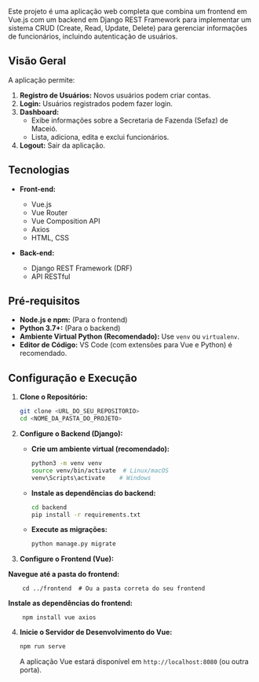 Este projeto é uma aplicação web completa que combina um frontend em Vue.js com um backend em Django REST Framework para implementar um sistema CRUD (Create, Read, Update, Delete) para gerenciar informações de funcionários, incluindo autenticação de usuários.

## Visão Geral

A aplicação permite:

1.  **Registro de Usuários:** Novos usuários podem criar contas.
2.  **Login:** Usuários registrados podem fazer login.
3.  **Dashboard:**
    *   Exibe informações sobre a Secretaria de Fazenda (Sefaz) de Maceió.
    *   Lista, adiciona, edita e exclui funcionários.
4.  **Logout:** Sair da aplicação.

## Tecnologias

*   **Front-end:**
    *   Vue.js
    *   Vue Router
    *   Vue Composition API
    *   Axios
    *   HTML, CSS

*   **Back-end:**
    *   Django REST Framework (DRF)
    *   API RESTful
## Pré-requisitos

*   **Node.js e npm:** (Para o frontend)
*   **Python 3.7+:** (Para o backend)
*   **Ambiente Virtual Python (Recomendado):** Use `venv` ou `virtualenv`.
*   **Editor de Código:** VS Code (com extensões para Vue e Python) é recomendado.

## Configuração e Execução

1.  **Clone o Repositório:**
    ```bash
    git clone <URL_DO_SEU_REPOSITORIO>
    cd <NOME_DA_PASTA_DO_PROJETO>
    ```

2.  **Configure o Backend (Django):**

    *   **Crie um ambiente virtual (recomendado):**
        ```bash
        python3 -m venv venv
        source venv/bin/activate  # Linux/macOS
        venv\Scripts\activate    # Windows
        ```

    *   **Instale as dependências do backend:**
        ```bash
        cd backend
        pip install -r requirements.txt
        ```

    *   **Execute as migrações:**
        ```bash
        python manage.py migrate
        ```

 3.  **Configure o Frontend (Vue):**

    
   **Navegue até a pasta do frontend:**
        
        cd ../frontend  # Ou a pasta correta do seu frontend
      

   **Instale as dependências do frontend:**
        
        npm install vue axios 
        
4.  **Inicie o Servidor de Desenvolvimento do Vue:**
    ```bash
    npm run serve
    ```

    A aplicação Vue estará disponível em `http://localhost:8080` (ou outra porta).
